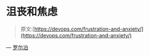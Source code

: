 # 沮丧和焦虑

> 原文:[https://devops.com/frustration-and-anxiety/](https://devops.com/frustration-and-anxiety/)

— [罗尔泊](https://devops.com/author/breselman/)